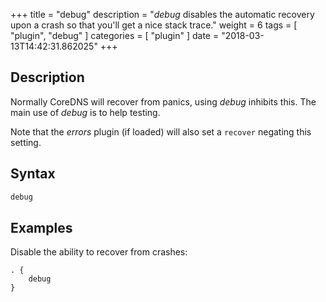 +++
title = "debug"
description = "*debug* disables the automatic recovery upon a crash so that you'll get a nice stack trace."
weight = 6
tags = [ "plugin", "debug" ]
categories = [ "plugin" ]
date = "2018-03-13T14:42:31.862025"
+++

## Description

Normally CoreDNS will recover from panics, using *debug* inhibits this. The main use of *debug* is
to help testing.

Note that the *errors* plugin (if loaded) will also set a `recover` negating this setting. 

## Syntax

~~~ txt
debug
~~~

## Examples

Disable the ability to recover from crashes:

~~~ corefile
. {
    debug
}
~~~
